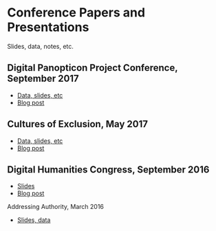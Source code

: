 # Conference Papers and Presentations

Slides, data, notes, etc. 

Digital Panopticon Project Conference, September 2017
------

* [Data, slides, etc](DP_Conference_2017)
* [Blog post](https://earlymodernnotes.wordpress.com/2017/09/15/defendants-voices-and-silences-in-the-old-bailey-courtroom-1781-1880/)

Cultures of Exclusion, May 2017
------

* [Data, slides, etc](Cultures_of_Exclusion_2017)
* [Blog post](https://earlymodernnotes.wordpress.com/2017/05/20/settlement-and-removal-poor-relief-and-exclusion-in-18th-century-london/)

Digital Humanities Congress, September 2016
------

* [Slides](DHC_2016)
* [Blog post](https://earlymodernnotes.wordpress.com/2016/09/14/remixing-and-remaking-digital-history-the-london-lives-petitions/)

Addressing Authority, March 2016

* [Slides, data](Addressing_Authority_2016)